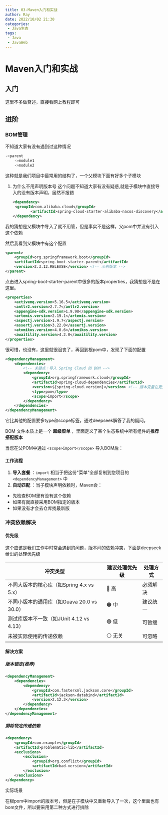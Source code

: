 ```yaml
---
title: 03-Maven入门和实战
author: Ray
date: 2022/10/02 21:30
categories:
 - Java生态
tags:
 - Java
 - JavaWeb
---
```

# Maven入门和实战

## 入门

这里不多做赘述，直接看网上教程即可

## 进阶

### BOM管理

不知道大家有没有遇到过这种情况

```bash
->parent
    ->module1
    ->module2
```

这种就是我们项目中最常用的结构了，一个父模块下面有好多个子模块

1. 为什么不用声明版本号
   这个问题不知道大家有没有疑惑,就是子模块中直接导入的没有版本声明，居然不报错
   ```xml
   <dependency>
   	<groupId>com.alibaba.cloud</groupId>
           <artifactId>spring-cloud-starter-alibaba-nacos-discovery</artifactId>
   </dependency>
   ```

我的猜想是父模块中导入了就不用管，但是事实不是这样，父pom中并没有引入这个依赖

然后我看到父模块中有这个配置

```xml
<parent>
    <groupId>org.springframework.boot</groupId>
    <artifactId>spring-boot-starter-parent</artifactId>
    <version>2.3.12.RELEASE</version> <!-- 示例版本 -->
</parent>
```

点击进入spring-boot-starter-parent中很多的版本properties，我猜想是不是在这里。

```xml
<properties>
    <activemq.version>5.16.5</activemq.version>
    <antlr2.version>2.7.7</antlr2.version>
    <appengine-sdk.version>1.9.98</appengine-sdk.version>
    <artemis.version>2.19.1</artemis.version>
    <aspectj.version>1.9.7</aspectj.version>
    <assertj.version>3.22.0</assertj.version>
    <atomikos.version>4.0.6</atomikos.version>
    <awaitility.version>4.2.0</awaitility.version>
</properties>
```

很可惜，也没有，这里就很沮丧了，再回到根pom中，发现了下面的配置

```xml
<dependencyManagement>
    <dependencies>
        <!-- 关键点：导入 Spring Cloud 的 BOM -->
        <dependency>
            <groupId>org.springframework.cloud</groupId>
            <artifactId>spring-cloud-dependencies</artifactId>
            <version>${spring-cloud.version}</version> <!-- 版本变量在更外层定义 -->
            <type>pom</type>
            <scope>import</scope>
        </dependency>
    </dependencies>
</dependencyManagement>
```

它比其他的配置要多type和scope标签，通过deepseek解答了我的疑问。

BOM 文件本质上是一个 **超级菜单** ，里面定义了某个生态系统中所有组件的**推荐搭配版本**

当您在父POM中通过 `<scope>import</scope>` 导入BOM后：

#### 工作流程

1. **导入套餐** ：`import` 相当于把这份"菜单"全部复制到您项目的 `<dependencyManagement>` 中
2. **自动匹配** ：当子模块声明依赖时，Maven会：

* 先检查BOM里有没有这个依赖
* 如果有就直接采用BOM指定的版本
* 如果没有才会去仓库找最新版

### 冲突依赖解决

#### 优先级

这个应该是我们工作中时常会遇到的问题，版本间的依赖冲突，下面是deepseek给出的处理优先级

| 冲突类型                                   | 建议处理优先级 | 处理方式 |
| ------------------------------------------ | -------------- | -------- |
| 不同大版本的核心库（如Spring 4.x vs 5.x）  | 🔴 高          | 必须解决 |
| 不同小版本的通用库（如Guava 20.0 vs 30.0） | 🟠 中          | 建议统一 |
| 测试库版本不一致（如JUnit 4.12 vs 4.13）   | 🟢 低          | 可暂缓   |
| 未被实际使用的传递依赖                     | ⚪ 无关        | 可忽略   |

#### 解决方案

##### 版本锁定(推荐)

```xml
<dependencyManagement>
    <dependencies>
        <dependency>
            <groupId>com.fasterxml.jackson.core</groupId>
            <artifactId>jackson-databind</artifactId>
            <version>2.12.3</version>
        </dependency>
    </dependencies>
</dependencyManagement>
```

##### 排除特定传递依赖

```xml
<dependency>
    <groupId>com.example</groupId>
    <artifactId>problematic-lib</artifactId>
    <exclusions>
        <exclusion>
            <groupId>org.conflict</groupId>
            <artifactId>bad-version</artifactId>
        </exclusion>
    </exclusions>
</dependency>
```

实际场景

在根pom中import的版本号，但是在子模块中又重新导入了一次，这个里面也有bom文件，所以要采用第二种方式进行排除
